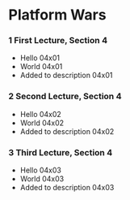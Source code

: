 # Platform Wars

### 1 First Lecture, Section 4 ###

+ Hello 04x01
+ World 04x01
+ Added to description 04x01

### 2 Second Lecture, Section 4 ###

+ Hello 04x02
+ World 04x02
+ Added to description 04x02

### 3 Third Lecture, Section 4 ###

+ Hello 04x03
+ World 04x03
+ Added to description 04x03
